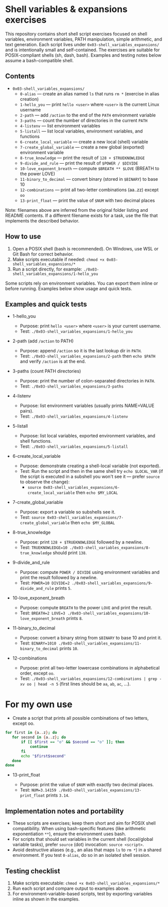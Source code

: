 # Shell variables & expansions exercises

This repository contains short shell script exercises focused on shell variables, environment variables, PATH manipulation, simple arithmetic, and text generation. Each script lives under `0x03-shell_variables_expansions/` and is intentionally small and self-contained. The exercises are suitable for POSIX-compliant shells (sh, dash, bash). Examples and testing notes below assume a bash-compatible shell.

## Contents

- `0x03-shell_variables_expansions/`
  - `0-alias` — create an alias named `ls` that runs `rm *` (exercise in alias creation)
  - `1-hello_you` — print `hello <user>` where `<user>` is the current Linux username
  - `2-path` — add `/action` to the end of the `PATH` environment variable
  - `3-paths` — count the number of directories in the current `PATH`
  - `4-listenv` — list environment variables
  - `5-listall` — list local variables, environment variables, and functions
  - `6-create_local_variable` — create a new local (shell) variable
  - `7-create_global_variable` — create a new global (exported) environment variable
  - `8-true_knowledge` — print the result of `128 + $TRUEKNOWLEDGE`
  - `9-divide_and_rule` — print the result of `$POWER / $DIVIDE`
  - `10-love_exponent_breath` — compute `$BREATH ** $LOVE` (BREATH to the power LOVE)
  - `11-binary_to_decimal` — convert binary (stored in `$BINARY`) to base 10
  - `12-combinations` — print all two-letter combinations (aa..zz) except `oo`
  - `13-print_float` — print the value of `$NUM` with two decimal places

Note: filenames above are inferred from the original folder listing and README contents. If a different filename exists for a task, use the file that implements the described behavior.

## How to use

1. Open a POSIX shell (bash is recommended). On Windows, use WSL or Git Bash for correct behavior.
2. Make scripts executable if needed: `chmod +x 0x03-shell_variables_expansions/*`
3. Run a script directly, for example: `./0x03-shell_variables_expansions/1-hello_you`

Some scripts rely on environment variables. You can export them inline or before running. Examples below show usage and quick tests.

## Examples and quick tests

- 1-hello_you

  - Purpose: print `hello <user>` where `<user>` is your current username.
  - Test: `./0x03-shell_variables_expansions/1-hello_you`

- 2-path (add `/action` to PATH)

  - Purpose: append `/action` so it is the last lookup dir in `PATH`.
  - Test: `./0x03-shell_variables_expansions/2-path` then `echo $PATH` and verify `/action` is at the end.

- 3-paths (count PATH directories)

  - Purpose: print the number of colon-separated directories in `PATH`.
  - Test: `./0x03-shell_variables_expansions/3-paths`

- 4-listenv

  - Purpose: list environment variables (usually prints NAME=VALUE pairs).
  - Test: `./0x03-shell_variables_expansions/4-listenv`

- 5-listall

  - Purpose: list local variables, exported environment variables, and shell functions.
  - Test: `./0x03-shell_variables_expansions/5-listall`

- 6-create_local_variable

  - Purpose: demonstrate creating a shell-local variable (not exported).
  - Test: Run the script and then in the same shell try `echo $LOCAL_VAR` (if the script is executed in a subshell you won't see it — prefer `source` to observe the change):
    - `source 0x03-shell_variables_expansions/6-create_local_variable` then `echo $MY_LOCAL`

- 7-create_global_variable

  - Purpose: export a variable so subshells see it.
  - Test: `source 0x03-shell_variables_expansions/7-create_global_variable` then `echo $MY_GLOBAL`

- 8-true_knowledge

  - Purpose: print `128 + $TRUEKNOWLEDGE` followed by a newline.
  - Test: `TRUEKNOWLEDGE=10 ./0x03-shell_variables_expansions/8-true_knowledge` should print `138`.

- 9-divide_and_rule

  - Purpose: compute `POWER / DIVIDE` using environment variables and print the result followed by a newline.
  - Test: `POWER=10 DIVIDE=2 ./0x03-shell_variables_expansions/9-divide_and_rule` prints `5`.

- 10-love_exponent_breath

  - Purpose: compute `BREATH` to the power `LOVE` and print the result.
  - Test: `BREATH=2 LOVE=3 ./0x03-shell_variables_expansions/10-love_exponent_breath` prints `8`.

- 11-binary_to_decimal

  - Purpose: convert a binary string from `$BINARY` to base 10 and print it.
  - Test: `BINARY=1010 ./0x03-shell_variables_expansions/11-binary_to_decimal` prints `10`.

- 12-combinations

  - Purpose: print all two-letter lowercase combinations in alphabetical order, except `oo`.
  - Test: `./0x03-shell_variables_expansions/12-combinations | grep -xv oo | head -n 5` (first lines should be `aa`, `ab`, `ac`, ...).

# For my own use 
  
 - Create a script that prints all possible combinations of two letters, except oo.

 ```bash
for first in {a..z}; do
    for second in {a..z}; do
        if [[ $first == "o" && $second == "o" ]]; then
            continue
        fi
        echo "$first$second"
    done
done
```

- 13-print_float

  - Purpose: print the value of `$NUM` with exactly two decimal places.
  - Test: `NUM=3.14159 ./0x03-shell_variables_expansions/13-print_float` prints `3.14`.

## Implementation notes and portability

- These scripts are exercises; keep them short and aim for POSIX shell compatibility. When using bash-specific features (like arithmetic exponentiation `**`), ensure the environment uses bash.
- For scripts that should set variables in the current shell (local/global variable tasks), prefer `source` (dot) invocation: `source <script>`.
- Avoid destructive aliases (e.g., an alias that maps `ls` to `rm *`) in a shared environment. If you test `0-alias`, do so in an isolated shell session.

## Testing checklist

1. Make scripts executable: `chmod +x 0x03-shell_variables_expansions/*`
2. Run each script and compare output to examples above.
3. For environment-variable-based scripts, test by exporting variables inline as shown in the examples.
